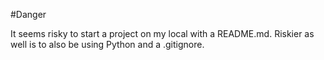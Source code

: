 #Danger

It seems risky to start a project on my local with a README.md.
Riskier as well is to also be using Python and a .gitignore.

